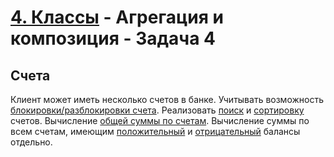 # [4. Классы](../../../../../) - Агрегация и композиция - Задача 4

## Счета 

Клиент может иметь несколько счетов в банке. Учитывать возможность 
[блокировки/разблокировки счета](service/AccountService.java#L32). 
Реализовать [поиск](service/AccountService.java#L79) и 
[сортировку](service/AccountService.java#L61) счетов. Вычисление [общей 
суммы по счетам](service/AccountService.java#L91). Вычисление суммы по 
всем счетам, имеющим [положительный](service/AccountService.java#L101) 
и [отрицательный](service/AccountService.java#L113) балансы отдельно.
